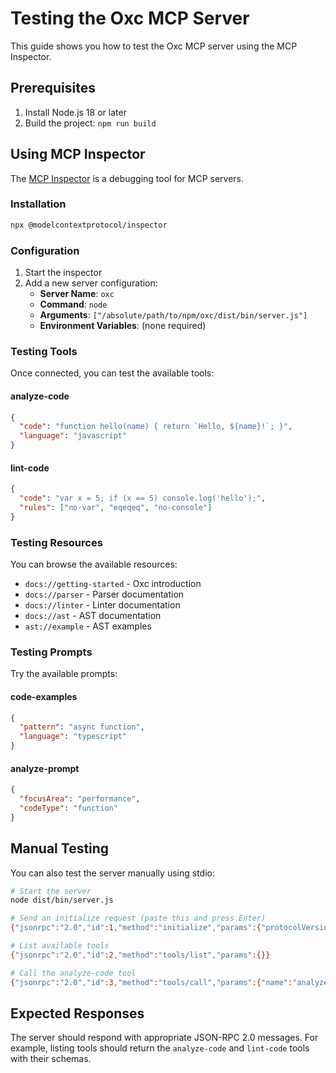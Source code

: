 # Testing the Oxc MCP Server

This guide shows you how to test the Oxc MCP server using the MCP Inspector.

## Prerequisites

1. Install Node.js 18 or later
2. Build the project: `npm run build`

## Using MCP Inspector

The [MCP Inspector](https://github.com/modelcontextprotocol/inspector) is a debugging tool for MCP servers.

### Installation

```bash
npx @modelcontextprotocol/inspector
```

### Configuration

1. Start the inspector
2. Add a new server configuration:
   - **Server Name**: `oxc`
   - **Command**: `node`
   - **Arguments**: `["/absolute/path/to/npm/oxc/dist/bin/server.js"]`
   - **Environment Variables**: (none required)

### Testing Tools

Once connected, you can test the available tools:

#### analyze-code
```json
{
  "code": "function hello(name) { return `Hello, ${name}!`; }",
  "language": "javascript"
}
```

#### lint-code
```json
{
  "code": "var x = 5; if (x == 5) console.log('hello');",
  "rules": ["no-var", "eqeqeq", "no-console"]
}
```

### Testing Resources

You can browse the available resources:

- `docs://getting-started` - Oxc introduction
- `docs://parser` - Parser documentation
- `docs://linter` - Linter documentation
- `docs://ast` - AST documentation
- `ast://example` - AST examples

### Testing Prompts

Try the available prompts:

#### code-examples
```json
{
  "pattern": "async function",
  "language": "typescript"
}
```

#### analyze-prompt
```json
{
  "focusArea": "performance",
  "codeType": "function"
}
```

## Manual Testing

You can also test the server manually using stdio:

```bash
# Start the server
node dist/bin/server.js

# Send an initialize request (paste this and press Enter)
{"jsonrpc":"2.0","id":1,"method":"initialize","params":{"protocolVersion":"2024-11-05","capabilities":{},"clientInfo":{"name":"test-client","version":"1.0.0"}}}

# List available tools
{"jsonrpc":"2.0","id":2,"method":"tools/list","params":{}}

# Call the analyze-code tool
{"jsonrpc":"2.0","id":3,"method":"tools/call","params":{"name":"analyze-code","arguments":{"code":"const x = 42;","language":"javascript"}}}
```

## Expected Responses

The server should respond with appropriate JSON-RPC 2.0 messages. For example, listing tools should return the `analyze-code` and `lint-code` tools with their schemas.